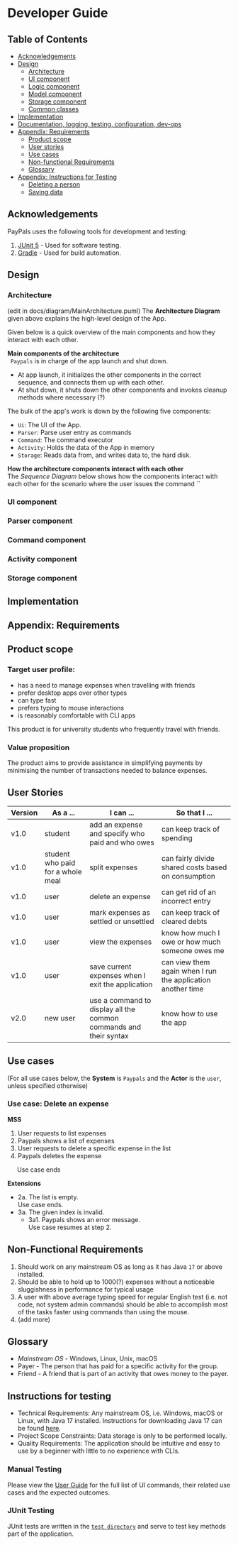 # Developer Guide
## Table of Contents
- [Acknowledgements](#acknowledgements)
- [Design](#design)
  - [Architecture](#architecture)
  - [UI component]()
  - [Logic component]()
  - [Model component]()
  - [Storage component]()
  - [Common classes]()
- [Implementation](#implementation)
- [Documentation, logging, testing, configuration, dev-ops]()
- [Appendix: Requirements](#appendix-requirements)
  - [Product scope](#product-scope)
  - [User stories](#user-stories)
  - [Use cases](#use-cases)
  - [Non-functional Requirements](#non-functional-requirements)
  - [Glossary](#glossary)
- [Appendix: Instructions for Testing](#instructions-for-testing)
  - [Deleting a person]()
  - [Saving data]()

## Acknowledgements

PayPals uses the following tools for development and testing:

1. [JUnit 5](https://junit.org/junit5/) - Used for software testing.
2. [Gradle](https://gradle.org) - Used for build automation.

## Design
### Architecture

(edit in docs/diagram/MainArchitecture.puml)
The **Architecture Diagram** given above explains the high-level design of the App.  
  
Given below is a quick overview of the main components and how they interact with each other.  
  
**Main components of the architecture**  
` Paypals` is in charge of the app launch and shut down.  
- At app launch, it initializes the other components in the correct sequence, and connects them up with each other.
- At shut down, it shuts down the other components and invokes cleanup methods where necessary (?)
  
The bulk of the app's work is down by the following five components:
* `Ui`: The UI of the App.
* `Parser`: Parse user entry as commands
* `Command`: The command executor
* `Activity`: Holds the data of the App in memory
* `Storage`: Reads data from, and writes data to, the hard disk.
     
**How the architecture components interact with each other**  
The *Sequence Diagram* below shows how the components interact with each other for the scenario where the user issues the command ``  
  
  
### UI component

### Parser component

### Command component

### Activity component

### Storage component

## Implementation

## Appendix: Requirements
## Product scope
### Target user profile:
- has a need to manage expenses when travelling with friends
- prefer desktop apps over other types
- can type fast
- prefers typing to mouse interactions
- is reasonably comfortable with CLI apps

This product is for university students who frequently travel with friends.

### Value proposition

The product aims to provide assistance in simplifying payments by minimising the number of transactions needed to balance expenses.

## User Stories

| Version | As a ...                          | I can ...                                                         | So that I ...                                               |
|---------|-----------------------------------|-------------------------------------------------------------------|-------------------------------------------------------------|
| v1.0    | student                           | add an expense and specify who paid and who owes                  | can keep track of spending                                  |
| v1.0    | student who paid for a whole meal | split expenses                                                    | can fairly divide shared costs based on consumption         |
| v1.0    | user                              | delete an expense                                                 | can get rid of an incorrect entry                           |
| v1.0    | user                              | mark expenses as settled or unsettled                             | can keep track of cleared debts                             |
| v1.0    | user                              | view the expenses                                                 | know how much I owe or how much someone owes me             |
| v1.0    | user                              | save current expenses when I exit the application                 | can view them again when I run the application another time |
| v2.0    | new user                          | use a command to display all the common commands and their syntax | know how to use the app                                     |

## Use cases
(For all use cases below, the **System** is `Paypals` and the **Actor** is the `user`, unless specified otherwise)
### Use case: Delete an expense  
  
**MSS**
1. User requests to list expenses
2. Paypals shows a list of expenses
3. User requests to delete a specific expense in the list
4. Paypals deletes the expense
  
&ensp; &ensp; Use case ends  
  
**Extensions**
- 2a. The list is empty.  
    Use case ends.
- 3a. The given index is invalid.
  - 3a1. Paypals shows an error message.  
    Use case resumes at step 2.

## Non-Functional Requirements
1. Should work on any mainstream OS as long as it has Java `17` or above installed.
2. Should be able to hold up to 1000(?) expenses without a noticeable sluggishness in performance for typical usage
3. A user with above average typing speed for regular English test (i.e. not code, not system admin commands) should be able to accomplish most of the tasks faster using commands than using the mouse.
4. (add more)

## Glossary

* *Mainstream OS* - Windows, Linux, Unix, macOS
* Payer - The person that has paid for a specific activity for the group.
* Friend - A friend that is part of an activity that owes money to the payer.

## Instructions for testing
* Technical Requirements: Any mainstream OS, i.e. Windows, macOS or Linux, with Java 17 installed. Instructions for downloading Java 17 can be found [here](https://www.oracle.com/java/technologies/downloads/#java17).
* Project Scope Constraints: Data storage is only to be performed locally.
* Quality Requirements: The application should be intuitive and easy to use by a beginner with little to no experience with CLIs.

### Manual Testing

Please view the [User Guide](UserGuide.md) for the full list of UI commands, their related use cases and the expected outcomes.

### JUnit Testing
JUnit tests are written in the [`test directory`](../src/test/java/paypals) and serve to test key methods part of the application.
